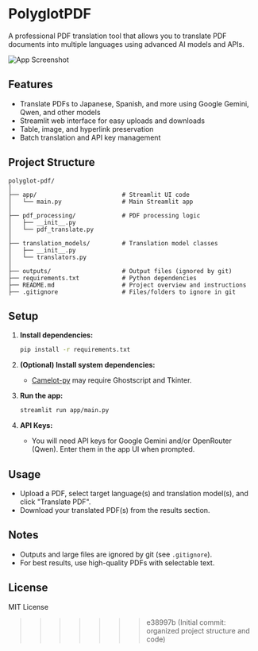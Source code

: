 # PolyglotPDF

A professional PDF translation tool that allows you to translate PDF documents into multiple languages using advanced AI models and APIs.

![App Screenshot](https://i.postimg.cc/Kvd99SmP/Screenshot-2025-07-16-183424.png)

## Features
- Translate PDFs to Japanese, Spanish, and more using Google Gemini, Qwen, and other models
- Streamlit web interface for easy uploads and downloads
- Table, image, and hyperlink preservation
- Batch translation and API key management

## Project Structure
```
polyglot-pdf/
│
├── app/                        # Streamlit UI code
│   └── main.py                 # Main Streamlit app
│
├── pdf_processing/             # PDF processing logic
│   ├── __init__.py
│   └── pdf_translate.py
│
├── translation_models/         # Translation model classes
│   ├── __init__.py
│   └── translators.py
│
├── outputs/                    # Output files (ignored by git)
├── requirements.txt            # Python dependencies
├── README.md                   # Project overview and instructions
├── .gitignore                  # Files/folders to ignore in git
```

## Setup
1. **Install dependencies:**
   ```sh
   pip install -r requirements.txt
   ```
2. **(Optional) Install system dependencies:**
   - [Camelot-py](https://camelot-py.readthedocs.io/en/master/user/install-deps.html) may require Ghostscript and Tkinter.

3. **Run the app:**
   ```sh
   streamlit run app/main.py
   ```

4. **API Keys:**
   - You will need API keys for Google Gemini and/or OpenRouter (Qwen). Enter them in the app UI when prompted.

## Usage
- Upload a PDF, select target language(s) and translation model(s), and click "Translate PDF".
- Download your translated PDF(s) from the results section.

## Notes
- Outputs and large files are ignored by git (see `.gitignore`).
- For best results, use high-quality PDFs with selectable text.

## License
MIT License 
>>>>>>> e38997b (Initial commit: organized project structure and code)
